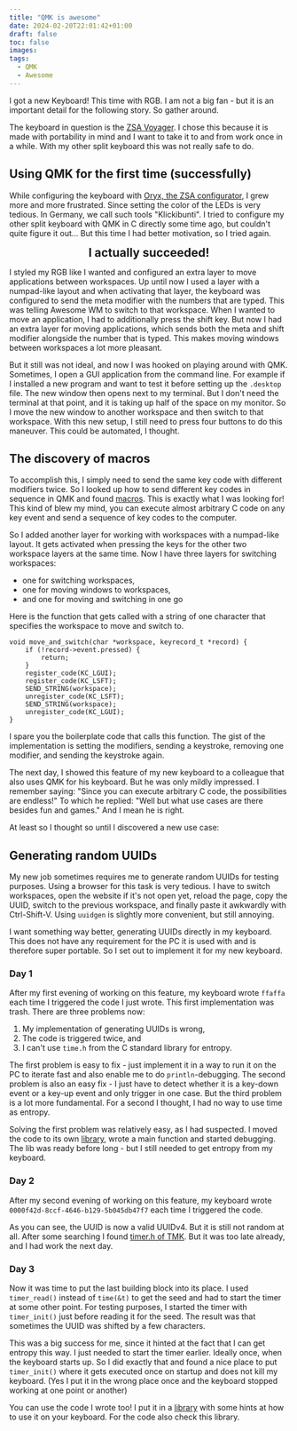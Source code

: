 ```yaml
---
title: "QMK is awesome"
date: 2024-02-20T22:01:42+01:00
draft: false
toc: false
images:
tags:
  - QMK
  - Awesome
---
```


I got a new Keyboard!
This time with RGB.
I am not a big fan - but it is an important detail for the following story.
So gather around.

The keyboard in question is the [ZSA Voyager](https://www.zsa.io/voyager/).
I chose this because it is made with portability in mind and I want to take it to and from work once in a while.
With my other split keyboard this was not really safe to do.

## Using QMK for the first time (successfully)

While configuring the keyboard with [Oryx, the ZSA configurator](https://configure.zsa.io/), I grew more and more frustrated.
Since setting the color of the LEDs is very tedious.
In Germany, we call such tools "Klickibunti".
I tried to configure my other split keyboard with QMK in C directly some time ago, but couldn't quite figure it out...
But this time I had better motivation, so I tried again.

<div style='text-align: center; font-size: 1.5em'>
    <strong> I actually succeeded! </strong>
</div>

I styled my RGB like I wanted and configured an extra layer to move applications between workspaces.
Up until now I used a layer with a numpad-like layout and when activating that layer, the keyboard was configured to send the meta modifier with the numbers that are typed.
This was telling Awesome WM to switch to that workspace.
When I wanted to move an application, I had to additionally press the shift key.
But now I had an extra layer for moving applications, which sends both the meta and shift modifier alongside the number that is typed.
This makes moving windows between workspaces a lot more pleasant.

But it still was not ideal, and now I was hooked on playing around with QMK.
Sometimes, I open a GUI application from the command line.
For example if I installed a new program and want to test it before setting up the `.desktop` file.
The new window then opens next to my terminal.
But I don't need the terminal at that point, and it is taking up half of the space on my monitor.
So I move the new window to another workspace and then switch to that workspace.
With this new setup, I still need to press four buttons to do this maneuver.
This could be automated, I thought.

## The discovery of macros

To accomplish this, I simply need to send the same key code with different modifiers twice.
So I looked up how to send different key codes in sequence in QMK and found [macros](https://github.com/qmk/qmk_firmware/blob/master/docs/feature_macros.md#using-macros-in-c-keymaps).
This is exactly what I was looking for!
This kind of blew my mind, you can execute almost arbitrary C code on any key event and send a sequence of key codes to the computer.

So I added another layer for working with workspaces with a numpad-like layout.
It gets activated when pressing the keys for the other two workspace layers at the same time.
Now I have three layers for switching workspaces:
- one for switching workspaces,
- one for moving windows to workspaces,
- and one for moving and switching in one go

Here is the function that gets called with a string of one character that specifies the workspace to move and switch to.

```
void move_and_switch(char *workspace, keyrecord_t *record) {
    if (!record->event.pressed) {
        return;
    }
    register_code(KC_LGUI);
    register_code(KC_LSFT);
    SEND_STRING(workspace);
    unregister_code(KC_LSFT);
    SEND_STRING(workspace);
    unregister_code(KC_LGUI);
}
```

I spare you the boilerplate code that calls this function.
The gist of the implementation is setting the modifiers, sending a keystroke, removing one modifier, and sending the keystroke again.

The next day, I showed this feature of my new keyboard to a colleague that also uses QMK for his keyboard.
But he was only mildly impressed.
I remember saying: "Since you can execute arbitrary C code, the possibilities are endless!"
To which he replied: "Well but what use cases are there besides fun and games."
And I mean he is right.

At least so I thought so until I discovered a new use case:

## Generating random UUIDs

My new job sometimes requires me to generate random UUIDs for testing purposes.
Using a browser for this task is very tedious.
I have to switch workspaces, open the website if it's not open yet, reload the page, copy the UUID, switch to the previous workspace, and finally paste it awkwardly with Ctrl-Shift-V.
Using `uuidgen` is slightly more convenient, but still annoying.

I want something way better, generating UUIDs directly in my keyboard.
This does not have any requirement for the PC it is used with and is therefore super portable.
So I set out to implement it for my new keyboard.

### Day 1

After my first evening of working on this feature, my keyboard wrote `ffaffa` each time I triggered the code I just wrote.
This first implementation was trash.
There are three problems now:
1. My implementation of generating UUIDs is wrong,
2. The code is triggered twice, and
3. I can't use `time.h` from the C standard library for entropy.

The first problem is easy to fix - just implement it in a way to run it on the PC to iterate fast and also enable me to do `println`-debugging.
The second problem is also an easy fix - I just have to detect whether it is a key-down event or a key-up event and only trigger in one case.
But the third problem is a lot more fundamental.
For a second I thought, I had no way to use time as entropy.

Solving the first problem was relatively easy, as I had suspected.
I moved the code to its own [library](https://github.com/cloudsftp/qmk-zsa), wrote a main function and started debugging.
The lib was ready before long - but I still needed to get entropy from my keyboard.

### Day 2

After my second evening of working on this feature, my keyboard wrote `0000f42d-8ccf-4646-b129-5b045db47f7` each time I triggered the code.

As you can see, the UUID is now a valid UUIDv4.
But it is still not random at all.
After some searching I found [timer.h of TMK](https://github.com/tmk/tmk_keyboard/blob/master/tmk_core/common/timer.h).
But it was too late already, and I had work the next day.

### Day 3

Now it was time to put the last building block into its place.
I used `timer_read()` instead of `time(&t)` to get the seed and had to start the timer at some other point.
For testing purposes, I started the timer with `timer_init()` just before reading it for the seed.
The result was that sometimes the UUID was shifted by a few characters.

This was a big success for me, since it hinted at the fact that I can get entropy this way.
I just needed to start the timer earlier.
Ideally once, when the keyboard starts up.
So I did exactly that and found a nice place to put `timer_init()` where it gets executed once on startup and does not kill my keyboard.
(Yes I put it in the wrong place once and the keyboard stopped working at one point or another)

You can use the code I wrote too!
I put it in a [library](https://github.com/cloudsftp/qmk-uuid) with some hints at how to use it on your keyboard.
For the code also check this library.
